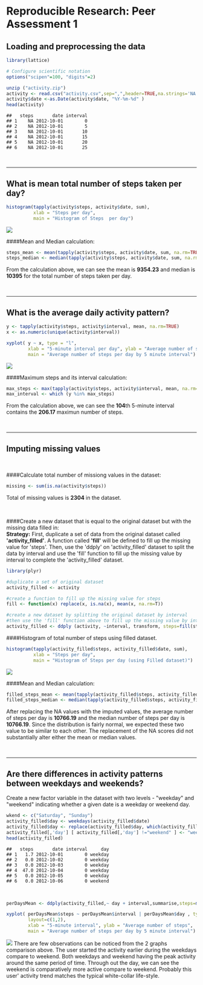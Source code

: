 # Reproducible Research: Peer Assessment 1


## Loading and preprocessing the data

```r
library(lattice)

# Configure scientific notation
options("scipen"=100, "digits"=2)

unzip ("activity.zip")
activity <- read.csv("activity.csv",sep=",",header=TRUE,na.strings='NA',stringsAsFactors=FALSE)
activity$date <-as.Date(activity$date, "%Y-%m-%d" )
head(activity)
```

```
##   steps       date interval
## 1    NA 2012-10-01        0
## 2    NA 2012-10-01        5
## 3    NA 2012-10-01       10
## 4    NA 2012-10-01       15
## 5    NA 2012-10-01       20
## 6    NA 2012-10-01       25
```




<br>

******   



## What is mean total number of steps taken per day?

```r
histogram(tapply(activity$steps, activity$date, sum), 
          xlab = "Steps per day", 
          main = "Histogram of Steps  per day")
```

![](figure/unnamed-chunk-2-1.png) 

####Mean and Median calculation:

```r
steps_mean <- mean(tapply(activity$steps, activity$date, sum, na.rm=TRUE))
steps_median <- median(tapply(activity$steps, activity$date, sum, na.rm=TRUE))
```
From the calculation above, we can see the mean is **9354.23** and median is **10395** for the total number of steps taken per day. 

<br>

******  



## What is the average daily activity pattern?

```r
y <- tapply(activity$steps, activity$interval, mean, na.rm=TRUE)
x <- as.numeric(unique(activity$interval))

xyplot( y ~ x, type = "l",
        xlab = "5-minute interval per day", ylab = "Average number of steps", 
        main = "Average number of steps per day by 5 minute interval")
```

![](figure/unnamed-chunk-4-1.png) 

####Maximum steps and its interval calculation:

```r
max_steps <- max(tapply(activity$steps, activity$interval, mean, na.rm=TRUE))
max_interval <- which (y %in% max_steps)
```
From the calculation above, we can see the **104**th 5-minute interval contains the **206.17** maximun number of steps.  

<br>

******   



## Imputing missing values
<br>

####Calculate total number of missiong values in the dataset:

```r
missing <- sum(is.na(activity$steps))
```
Total of missing values is **2304** in the dataset.

<br>

####Create a new dataset that is equal to the original dataset but with the missing data filled in:  
**Strategy:** First, duplicate a set of data from the original dataset called **'activity_filled'**. A function called **'fill'** will be defined to fill up the missing value for 'steps'. Then, use the 'ddply' on 'activity_filled' dataset to split the data by interval and use the 'fill' function to fill up the missing value by interval to complete the 'activity_filled' dataset.



```r
library(plyr)

#duplicate a set of original dataset
activity_filled <- activity

#create a function to fill up the missing value for steps
fill <- function(x) replace(x, is.na(x), mean(x, na.rm=T))

#create a new dataset by splitting the original dataset by interval 
#then use the 'fill' function above to fill up the missing value by interval
activity_filled <- ddply (activity, ~interval, transform, steps=fill(steps))
```

####Histogram of total number of steps using filled dataset.  

```r
histogram(tapply(activity_filled$steps, activity_filled$date, sum), 
          xlab = "Steps per day", 
          main = "Histogram of Steps per day (using Filled dataset)")
```

![](figure/unnamed-chunk-8-1.png) 


####Mean and Median calculation:

```r
filled_steps_mean <- mean(tapply(activity_filled$steps, activity_filled$date, sum, na.rm=TRUE))
filled_steps_median <- median(tapply(activity_filled$steps, activity_filled$date, sum, na.rm=TRUE))
```
 
After replacing the NA values with the imputed values, the average number of steps per day is **10766.19** and the median number of steps per day is **10766.19**. Since the distribution is fairly normal, we expected these two value to be similar to each other. The replacement of the NA scores did not substantially alter either the mean or median values.

<br>

******  


## Are there differences in activity patterns between weekdays and weekends?  
Create a new factor variable in the dataset with two levels - "weekday" and "weekend" indicating whether a given date is a weekday or weekend day.

```r
wkend <- c("Saturday", "Sunday")
activity_filled$day <- weekdays(activity_filled$date)
activity_filled$day <- replace(activity_filled$day, which(activity_filled$day %in% wkend), "weekend")
activity_filled[,'day'] [ activity_filled[,'day'] !="weekend" ] <- "weekday"
head(activity_filled)
```

```
##   steps       date interval     day
## 1   1.7 2012-10-01        0 weekday
## 2   0.0 2012-10-02        0 weekday
## 3   0.0 2012-10-03        0 weekday
## 4  47.0 2012-10-04        0 weekday
## 5   0.0 2012-10-05        0 weekday
## 6   0.0 2012-10-06        0 weekend
```

<br>



```r
perDaysMean <- ddply(activity_filled,~ day + interval,summarise,steps=mean(steps)) 

xyplot( perDaysMean$steps ~ perDaysMean$interval | perDaysMean$day , type = "l", 
        layout=c(1,2), 
        xlab = "5-minute interval", ylab = "Average number of steps", 
        main = "Average number of steps per day by 5 minute interval")
```

![](figure/unnamed-chunk-11-1.png) 
There are few observations can be noticed from the 2 graphs comparison above. The user started the activity earlier during the weekdays compare to weekend. Both weekdays and weekend having the peak activity around the same period of time. Through out the day, we can see the weekend is comparatively more active compare to weekend. Probably this user' activity trend matches the typical white-collar life-style.

<br>


